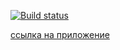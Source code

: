 [![Build status](https://ci.appveyor.com/api/projects/status/jsa7dh1gwk6p0cwc?svg=true)](https://ci.appveyor.com/project/Yushkevich-A-A/trello)

[ссылка на приложение](https://yushkevich-a-a.github.io/trello/)